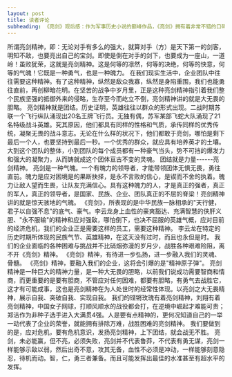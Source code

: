 ```yaml
---
layout: post
title: 读者评论
subheading: 《亮剑》观后感：作为军事历史小说的巅峰作品，《亮剑》拥有着非常不错的口碑，尤其是电视剧播出之后，李幼斌主演的李云龙给读者留下了非常深刻的印象，磅礴大气的战争场景，处处洋溢的英雄主义与爱国主义，明知不敌也要毅然亮剑的决绝，亮剑精神也成为激励读者上进的精神食粮，小说结局让读者有些惋惜，可惜了一代英豪。
---
```


 所谓亮剑精神，即：无论对手有多么的强大，就算对手（方）是天下第一的剑客，明知不敌，也要亮出自己的宝剑。即使是倒在对手的剑下，也要成为一座山，一道岭！虽败犹荣，这就是亮剑精神。这是何等的凛然，何等的决绝，何等的快意，何等的气魄！它既是一种勇气，也是一种魄力。 在我们现实生活中，企业团队中往往需要这种精神。有了这种精神，纵然是敌众我寡，纵然是身陷重围，我们也能勇往直前，再创柳暗花明。在坚苦的战争中岁月里，正是这种亮剑精神指引着我们整个民族坚强的抵御外来的侵略，生存至今而屹立不倒，亮剑精神讲的就是大无畏的胆略。 亮剑精神就是团结。历史证明，英雄往往以群众的形式出现。二战时期苏联一个飞行纵队涌现出20名王牌飞行员。无独有偶，苏军某部飞蛇大队涌现了21名特级战斗英雄。究其原因，他们都具有同样的性格和气质，承传同样的优秀传统，凝聚无畏的战斗意志。无论在什么样的状况下，他们都敢于亮剑，哪怕是剩下最后一个人，也要坚持到最后一秒。一个优秀的群众，就应具有培养英才的土壤。大到这个团队的整体，小到团队的每个成员都有一种豪气当头，势不可挡的爆发力和强大的凝聚力，从而铸就成这个团体亘古不变的灵魂。 团结就是力量------亮剑精神。 亮剑是一种气魄。一个有魄力的领导者，才能带领团体无惧无畏，勇往直前。魄力是应对困境是的果断抉择，是永不言败的信心，是锲而不舍的执着。魄力让敌人望而生畏，让队友充满信心。具有这种魄力的人，才是真正的强者，真正的军人，真正的领导者，是国家、民族、企业、团队真正的不屈的脊梁！亮剑精神讲的就是惊天骇地的气魄。 《亮剑》，所表现的是中华民族一脉相承的"天行健，君子以自强不息"的底气、豪气。李云龙身上血性的豪爽豁达、充满智慧的侠肝义胆、"永不服输"的精神和应对强敌，哪怕倒下，也决不屈服的英雄气概，应对目前的经济危机，我们的企业正是需要这样的员工，需要这种精神。 李云龙在特定的历史时期所体现的民族气节、英雄精神，在这天没有过时，而且也永但是时。 我们的企业面临的各种困难与挑战并不比硝烟弥漫的岁月少，战胜各种艰难险阻，离不开《亮剑》精神。 《亮剑》精神，有待进一步弘扬，进一步融入我们的灵魂、骨髓。 《亮剑》精神，要融入我们的企业，这将会引爆的是"精神原子弹"。 亮剑精神是一种巨大的精神力量，是一种大无畏的胆略，以前我们说成功需要智商和情商，而更重要的是要有胆商，不管应对任何困难，都要有胆略，有勇气去战胜它，这才有可能成事，这也是亮剑精神在为人处世时的经常性体现。以亮剑之大无畏精神，展示自我、突破自我、实现自我。 我们的铿锵玫瑰有着亮剑精神，刘翔有着亮剑精神，中国女子网球，打顺风顺水的战役都会打，在逆境中崛起才难能可贵；郑洁作为非种子选手进入大满贯4强。人是要有点精神的，更何况知道自己的一举一动代表了企业的荣誉，就能拥有排除万难，战胜困难的亮剑精神。 我们要做到的是，应对危机，要有危机意识，发扬亮剑精神，上下团结，就会战无不胜。 亮剑，未必能赢，但不亮，必须失败，亮剑并不代表鲁莽，不代表有勇无谋，亮剑一样能够示敌以弱，然后出奇不意，攻其无备，血性不必须是冲动，一样能够刻意隐忍，待机而动。智，仁，勇三者兼备。而且可能发挥出最佳的水准甚至有超水平的发挥。
